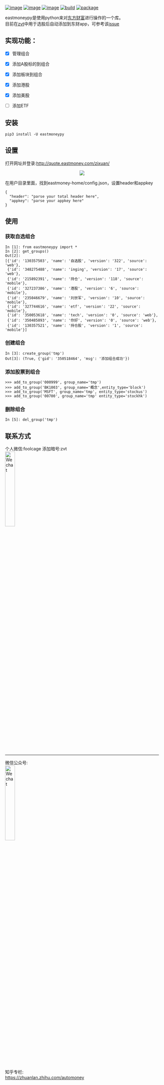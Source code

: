 [![image](https://img.shields.io/pypi/v/eastmoneypy.svg)](https://pypi.org/project/eastmoneypy/)
[![image](https://img.shields.io/pypi/l/eastmoneypy.svg)](https://pypi.org/project/eastmoneypy/)
[![image](https://img.shields.io/pypi/pyversions/eastmoneypy.svg)](https://pypi.org/project/eastmoneypy/)
[![build](https://github.com/zvtvz/eastmoneypy/actions/workflows/build.yaml/badge.svg)](https://github.com/zvtvz/eastmoneypy/actions/workflows/build.yml)
[![package](https://github.com/zvtvz/eastmoneypy/actions/workflows/package.yaml/badge.svg)](https://github.com/zvtvz/eastmoneypy/actions/workflows/package.yaml)

eastmoneypy是使用python来对[东方财富](http://www.eastmoney.com/)进行操作的一个库。  
目前在[zvt](https://github.com/zvtvz/zvt)中用于选股后自动添加到东财app，可参考该[issue](https://github.com/zvtvz/zvt/issues/48)
## 实现功能：
- [x] 管理组合
- [x] 添加A股标的到组合
- [x] 添加板块到组合
- [x] 添加港股
- [x] 添加美股
- [ ] 添加ETF


## 安装
```
pip3 install -U eastmoneypy
```

## 设置

打开网址并登录:http://quote.eastmoney.com/zixuan/

<p align="center"><img src='./key.png'/></p>

在用户目录里面，找到eastmoney-home/config.json，设置header和appkey
```
{
  "header": "parse your total header here",
  "appkey": "parse your appkey here"
}
```

## 使用

### 获取自选组合
```
In [1]: from eastmoneypy import *
In [2]: get_groups()
Out[2]:
[{'id': '130357503', 'name': '自选股', 'version': '322', 'source': 'web'},
 {'id': '348275488', 'name': 'inging', 'version': '17', 'source': 'web'},
 {'id': '215892391', 'name': '持仓', 'version': '118', 'source': 'mobile'},
 {'id': '327237386', 'name': '港股', 'version': '6', 'source': 'mobile'},
 {'id': '235046679', 'name': '刘世军', 'version': '10', 'source': 'mobile'},
 {'id': '327744616', 'name': 'etf', 'version': '22', 'source': 'mobile'},
 {'id': '350053618', 'name': 'tech', 'version': '0', 'source': 'web'},
 {'id': '350485893', 'name': '你好', 'version': '0', 'source': 'web'},
 {'id': '130357521', 'name': '持仓股', 'version': '1', 'source': 'mobile'}]
```

### 创建组合
```
In [3]: create_group('tmp')
Out[3]: (True, {'gid': '350518464', 'msg': '添加组合成功'})
```

### 添加股票到组合
```
>>> add_to_group('000999', group_name='tmp')
>>> add_to_group('BK1003', group_name='概念',entity_type='block')
>>> add_to_group('MSFT', group_name='tmp', entity_type='stockus')
>>> add_to_group('00700', group_name='tmp' entity_type='stockhk')
```

### 删除组合
```
In [5]: del_group('tmp')
```

## 联系方式

个人微信:foolcage 添加暗号:zvt  
<img src="https://raw.githubusercontent.com/zvtvz/zvt/master/docs/imgs/wechat.jpeg" width="25%" alt="Wechat">

------
微信公众号:  
<img src="https://raw.githubusercontent.com/zvtvz/zvt/master/docs/imgs/gongzhonghao.jpg" width="25%" alt="Wechat">

知乎专栏:  
https://zhuanlan.zhihu.com/automoney
